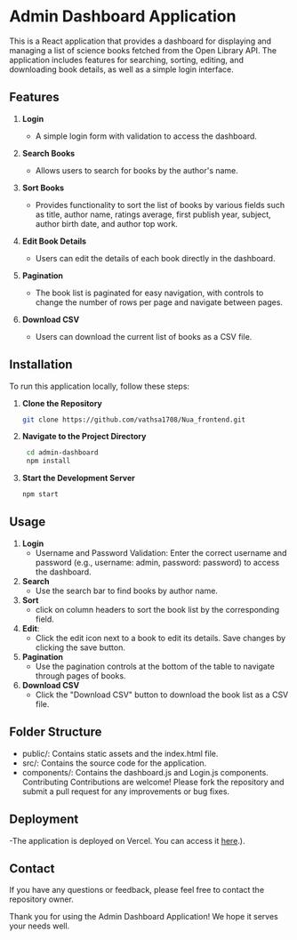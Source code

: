 # Admin Dashboard Application

This is a React application that provides a dashboard for displaying and managing a list of science books fetched from the Open Library API. The application includes features for searching, sorting, editing, and downloading book details, as well as a simple login interface.

## Features

1. **Login**
   - A simple login form with validation to access the dashboard.

2. **Search Books**
   - Allows users to search for books by the author's name.
   
3. **Sort Books**
   - Provides functionality to sort the list of books by various fields such as title, author name, ratings average, first publish year, subject, author birth date, and author top work.
   
4. **Edit Book Details**
   - Users can edit the details of each book directly in the dashboard.
   
5. **Pagination**
   - The book list is paginated for easy navigation, with controls to change the number of rows per page and navigate between pages.
   
6. **Download CSV**
   - Users can download the current list of books as a CSV file.
   


## Installation

To run this application locally, follow these steps:

1. **Clone the Repository**
   ```sh
   git clone https://github.com/vathsa1708/Nua_frontend.git
2. **Navigate to the Project Directory**

   ```sh
    cd admin-dashboard
    npm install
3. **Start the Development Server**

    ```sh
    npm start

## Usage
    
   1. **Login**
        - Username and Password Validation: Enter the correct username and password (e.g., username: admin, password: password) to access the dashboard.
   2.  **Search**
        - Use the search bar to find books by author name.
   3.  **Sort**
        - click on column headers to sort the book list by the corresponding field.
   4. **Edit**:
        - Click the edit icon next to a book to edit its details. Save changes by clicking the save button.
   5. **Pagination**
        - Use the pagination controls at the bottom of the table to navigate through pages of books.
   6. **Download CSV**
        - Click the "Download CSV" button to download the book list as a CSV file.

## Folder Structure
   - public/: Contains static assets and the index.html file.
   - src/: Contains the source code for the application.
   - components/: Contains the dashboard.js and Login.js components.
Contributing
Contributions are welcome! Please fork the repository and submit a pull request for any improvements or bug fixes.

## Deployment
   -The application is deployed on Vercel. You can access it [here](https://your-vercel-app-url.vercel.app/).).

## Contact
If you have any questions or feedback, please feel free to contact the repository owner.

Thank you for using the Admin Dashboard Application! We hope it serves your needs well.
